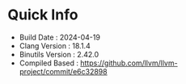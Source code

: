# Quick Info
* Build Date : 2024-04-19
* Clang Version : 18.1.4
* Binutils Version : 2.42.0
* Compiled Based : https://github.com/llvm/llvm-project/commit/e6c32898

